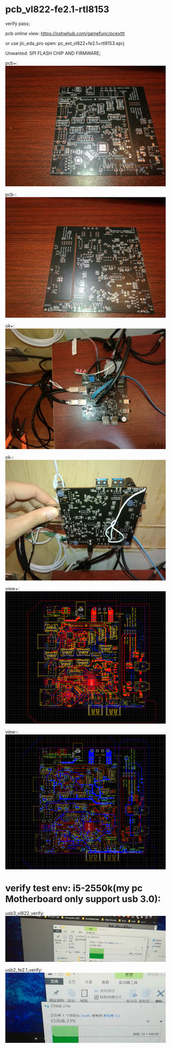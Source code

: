 # pcb_vl822-fe2.1-rtl8153

verify pass;

pcb online view: https://oshwhub.com/gamefunc/pcexttt

or use jlc_eda_pro open: pc_ext_vl822+fe2.1+rtl8153.eprj

Unwanted: SPI FLASH CHIP AND FIRMWARE; 

pcb+:
![image](https://raw.githubusercontent.com/gamefunc/pcb_vl822-fe2.1-rtl8153/main/empty+.jpg)

pcb-:
![image](https://raw.githubusercontent.com/gamefunc/pcb_vl822-fe2.1-rtl8153/main/empty-.jpg)

ok+:
![image](https://raw.githubusercontent.com/gamefunc/pcb_vl822-fe2.1-rtl8153/main/ok%2B.jpg)

ok-:
![image](https://raw.githubusercontent.com/gamefunc/pcb_vl822-fe2.1-rtl8153/main/ok-.jpg)

view+:
![image](https://raw.githubusercontent.com/gamefunc/pcb_vl822-fe2.1-rtl8153/main/pcb%2B.png)

view-:
![image](https://raw.githubusercontent.com/gamefunc/pcb_vl822-fe2.1-rtl8153/main/pcb-.png)


# verify test env: i5-2550k(my pc Motherboard only support usb 3.0):

usb3_vl822_verify:
![image](https://raw.githubusercontent.com/gamefunc/pcb_vl822-fe2.1-rtl8153/main/vl822_usb3_verify.png)

usb2_fe2.1_verify:
![image](https://raw.githubusercontent.com/gamefunc/pcb_vl822-fe2.1-rtl8153/main/fe2.1_usb2_verify.png)

